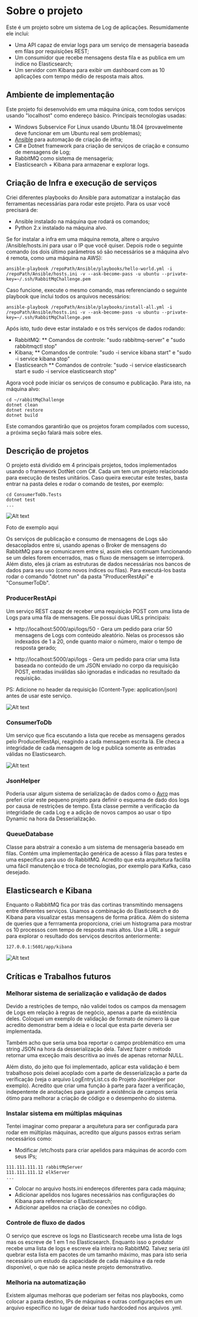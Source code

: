 # Sobre o projeto

Este é um projeto sobre um sistema de Log de aplicações. Resumidamente ele inclui:

* Uma API capaz de enviar logs para um serviço de mensageria baseada em filas por requisições REST;
* Um consumidor que recebe mensagens desta fila e as publica em um índice no Elasticsearch;
* Um servidor com Kibana para exibir um dashboard com as 10 aplicações com tempo médio de resposta mais altos.

## Ambiente de implementação

Este projeto foi desenvolvido em uma máquina única, com todos serviços usando "localhost" como endereço básico. Principais tecnologias usadas:

* Windows Subservice For Linux usando Ubuntu 18.04 (provavelmente deve funcionar em um Ubuntu real sem problemas);
* [Ansible](https://www.ansible.com) para automação de criação de infra;
* C# e Dotnet framework para criação de serviços de criação e consumo de mensagens de Log;
* RabbitMQ como sistema de mensageria;
* Elasticsearch + Kibana para armazenar e explorar logs.

## Criação de Infra e execução de serviços

Criei diferentes playbooks do Ansible para automatizar a instalação das ferramentas necessárias para rodar este projeto. Para os usar você precisará de:

* Ansible instalado na máquina que rodará os comandos;
* Python 2.x instalado na máquina alvo.

Se for instalar a infra em uma máquina remota, altere o arquivo /Ansible/hosts.ini para usar o IP que você quiser. Depois rode o seguinte comando (os dois último parâmetros só são necessários se a máquina alvo é remota, como uma máquina na AWS):

```
ansible-playbook /repoPath/Ansible/playbooks/hello-world.yml -i /repoPath/Ansible/hosts.ini -v --ask-become-pass -u ubuntu --private-key=~/.ssh/RabbitMqChallenge.pem
```

Caso funcione, execute o mesmo comando, mas referenciando o seguinte playbook que inclui todos os arquivos necessários:

```
ansible-playbook /repoPath/Ansible/playbooks/install-all.yml -i /repoPath/Ansible/hosts.ini -v --ask-become-pass -u ubuntu --private-key=~/.ssh/RabbitMqChallenge.pem
```

Após isto, tudo deve estar instalado e os três serviços de dados rodando:

* RabbitMQ:
** Comandos de controle: "sudo rabbitmq-server" e "sudo rabbitmqctl stop"
* Kibana;
** Comandos de controle: "sudo -i service kibana start" e "sudo -i service kibana stop"
* Elasticsearch
** Comandos de controle: "sudo -i service elasticsearch start e sudo -i service elasticsearch stop"

Agora você pode iniciar os serviços de consumo e publicação. Para isto, na máquina alvo:

```
cd ~/rabbitMqChallenge
dotnet clean
dotnet restore
dotnet build
```

Este comandos garantirão que os projetos foram compilados com sucesso, a próxima seção falará mais sobre eles.



## Descrição de projetos

O projeto está dividido em 4 principais projetos, todos implementados usando o framework DotNet com C#. Cada um tem um projeto relacionado para execução de testes unitários. Caso queira executar este testes, basta entrar na pasta deles e rodar o comando de testes, por exemplo:

```
cd ConsumerToDb.Tests
dotnet test
...
```

![Alt text](imgs/test.jpg?raw=true "Resultados de execução de testes com sucesso, incluindo tratamento de erros.")

Foto de exemplo aqui

Os serviços de publicação e consumo de mensagens de Logs são desacoplados entre si, usando apenas o Broker de mensagens do RabbitMQ para se comunicarem entre si, assim eles continuam funcionando se um deles forem encerrados, mas o fluxo de mensagem se interroperá. Além disto, eles já criam as estruturas de dados necessárias nos bancos de dados para seu uso (como novos índices ou filas). Para executá-los basta rodar o comando "dotnet run" da pasta "ProducerRestApi" e "ConsumerToDb".

### ProducerRestApi

Um serviço REST capaz de receber uma requisição POST com uma lista de Logs para uma fila de mensagens. Ele possui duas URLs principais:

* http://localhost:5000/api/logs/50 - Gera um pedido para criar 50 mensagens de Logs com conteúdo aleatório. Nelas os processos são indexados de 1 a 20, onde quanto maior o número, maior o tempo de resposta gerado;

* http://localhost:5000/api/logs - Gera um pedido para criar uma lista baseada no conteúdo de um JSON enviado no corpo da requisição POST, entradas inválidas são ignoradas e indicadas no resultado da requisição.

PS: Adicione no header da requisição (Content-Type: application/json) antes de usar este serviço.

![Alt text](imgs/producer.jpg?raw=true "Serviço rodando após receber requisição para gerar 100 mensagens de log.")

### ConsumerToDb

Um serviço que fica escutando a lista que recebe as mensagens gerados pelo ProducerRestApi, reagindo a cada mensagem escrita lá. Ele checa a integridade de cada mensagem de log e publica somente as entradas válidas no Elasticsearch.

![Alt text](imgs/consumer.jpg?raw=true "Consumidor rodando após receber notificação de um conjunto de novas mensagens de log.")

### JsonHelper

Poderia usar algum sistema de serialização de dados como o [Avro](https://avro.apache.org/) mas preferi criar este pequeno projeto para definir o esquema de dado dos logs por causa de restrições de tempo. Esta classe permite a verificação da integridade de cada Log e a adição de novos campos ao usar o tipo Dynamic na hora da Desserialização.


### QueueDatabase

Classe para abstrair a conexão a um sistema de mensageria baseado em filas. Contém uma implementação genérica de acesso à filas para testes e uma específica para uso do RabbitMQ. Acredito que esta arquitetura facilita uma fácil manutenção e troca de tecnologias, por exemplo para Kafka, caso desejado.


## Elasticsearch e Kibana

Enquanto o RabbitMQ fica por trás das cortinas transmitindo mensagens entre diferentes serviços. Usamos a combinação do Elasticsearch e do Kibana para visualizar estas mensagens de forma prática. Além do sistema de queries que a ferrramenta proporciona, criei um histograma para mostrar os 10 processos com tempo de resposta mais altos. Use a URL a seguir para explorar o resultado dos serviços descritos anteriormente:

```
127.0.0.1:5601/app/kibana
```

![Alt text](imgs/kibana.jpg?raw=true "Histograma das 10 aplicações mais lentas no Kibana.")

## Críticas e Trabalhos futuros

### Melhorar sistema de serialização e validação de dados

Devido a restrições de tempo, não validei todos os campos da mensagem de Logs em relação à regras de negócio, apenas a parte da existência deles. Coloquei um exemplo de validação de formato de número lá que acredito demonstrar bem a ideia e o local que esta parte deveria ser implementada.

Também acho que seria uma boa reportar o campo problemático em uma string JSON na hora da desserialização dela. Talvez fazer o método retornar uma exceção mais descritiva ao invés de apenas retornar NULL.

Além disto, do jeito que foi implementado, aplicar esta validação é bem trabalhoso pois deixei acoplado com a parte de desserialização a parte da verificação (veja o arquivo LogEntryList.cs do Projeto JsonHelper por exemplo). Acredito que criar uma função à parte para fazer a verificação, indepentente de anotações para garantir a existência de campos seria ótimo para melhorar a criação de código e o desempenho do sistema.

### Instalar sistema em múltiplas máquinas

Tentei imaginar como preparar a arquitetura para ser configurada para rodar em múltiplas máquinas, acredito que alguns passos extras seriam necessários como:

* Modificar /etc/hosts para criar apelidos para máquinas de acordo com seus IPs;
```
111.111.111.11 rabbitMqServer
111.111.111.12 elkServer
...
```

* Colocar no arquivo hosts.ini endereços diferentes para cada máquina;
* Adicionar apelidos nos lugares necessários nas configurações do Kibana para referenciar o Elasticsearch;
* Adicionar apelidos na criação de conexões no código.

### Controle de fluxo de dados

O serviço que escreve os logs no Elasticsearch recebe uma lista de logs mas os escreve de 1 em 1 no Elasticsearch. Enquanto isso o produtor recebe uma lista de logs e escreve ela inteira no RabbitMQ. Talvez seria útil quebrar esta lista em pacotes de um tamanho máximo, mas para isto seria necessário um estudo da capacidade de cada máquina e da rede disponível, o que não se aplica neste projeto demonstrativo.

### Melhoria na automatização

Existem algumas melhoras que poderiam ser feitas nos playbooks, como colocar a pasta destino, IPs de máquinas e outras configurações em um arquivo específico no lugar de deixar tudo hardcoded nos arquivos .yml.

